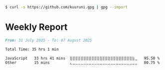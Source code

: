 ```bash
$ curl -s https://github.com/kuuruni.gpg | gpg --import
```

# Weekly Report

<!--START_SECTION:waka-->

```md
From: 31 July 2025 - To: 07 August 2025

Total Time: 35 hrs 1 min

JavaScript   33 hrs 41 mins  ⣿⣿⣿⣿⣿⣿⣿⣿⣿⣿⣿⣿⣿⣿⣿⣿⣿⣿⣿⣿⣿⣿⣿⣷⣀   95.50 %
Other        15 mins         ⣄⣀⣀⣀⣀⣀⣀⣀⣀⣀⣀⣀⣀⣀⣀⣀⣀⣀⣀⣀⣀⣀⣀⣀⣀   00.75 %
```

<!--END_SECTION:waka-->
